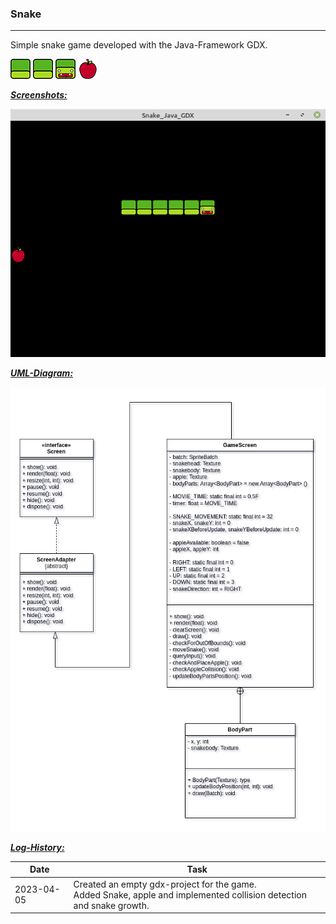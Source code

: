 ### Snake ###
<hr>

Simple snake game developed with the Java-Framework GDX.

![Snakebody](/assets/snakebody.png)
![Snakebody](/assets/snakebody.png)
![Snakehead](/assets/snakehead.png)
![Apple](/assets/apple.png)

<ins>___Screenshots:___</ins>

![SnakeScreen](snake_screen.png)

<ins>___UML-Diagram:___</ins>

![UML](Snake_Java_GDX_UML.png)

<ins>___Log-History:___</ins>

<table>
<thead>
  <th>Date</th><th>Task</th>
</thead>
<tbody>
  <tr>
    <td>2023-04-05</td><td>Created an empty gdx-project for the game.<br />Added Snake, apple and implemented collision detection and snake growth.</td>
  </tr>
</tbody>
</table>
